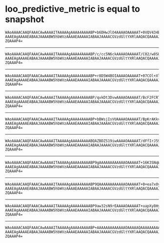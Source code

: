 # loo_predictive_metric is equal to snapshot

    WAoAAAACAAQFAAACAwAAAAITAAAAAgAAAA4AAAABP+b6DHwJlO4AAAAOAAAAAT+0VQV434B0
    AAAEAgAAAAEABAAJAAAABW5hbWVzAAAAEAAAAAIABAAJAAAACGVzdGltYXRlAAQACQAAAAJz
    ZQAAAP4=

---

    WAoAAAACAAQFAAACAwAAAAITAAAAAgAAAA4AAAABP/c/cc5N6ckAAAAOAAAAAT/C02/w8SU2
    AAAEAgAAAAEABAAJAAAABW5hbWVzAAAAEAAAAAIABAAJAAAACGVzdGltYXRlAAQACQAAAAJz
    ZQAAAP4=

---

    WAoAAAACAAQFAAACAwAAAAITAAAAAgAAAA4AAAABP+r8D5W4BOIAAAAOAAAAAT+07COl+XlU
    AAAEAgAAAAEABAAJAAAABW5hbWVzAAAAEAAAAAIABAAJAAAACGVzdGltYXRlAAQACQAAAAJz
    ZQAAAP4=

---

    WAoAAAACAAQFAAACAwAAAAITAAAAAgAAAA4AAAABP/qvkDt3DvwAAAAOAAAAAT/BcF2FCRTJ
    AAAEAgAAAAEABAAJAAAABW5hbWVzAAAAEAAAAAIABAAJAAAACGVzdGltYXRlAAQACQAAAAJz
    ZQAAAP4=

---

    WAoAAAACAAQFAAACAwAAAAITAAAAAgAAAA4AAAABP+bBWsjIsVUAAAAOAAAAAT/BpKrAKkv4
    AAAEAgAAAAEABAAJAAAABW5hbWVzAAAAEAAAAAIABAAJAAAACGVzdGltYXRlAAQACQAAAAJz
    ZQAAAP4=

---

    WAoAAAACAAQFAAACAwAAAAITAAAAAgAAAA4AAAABQAZBDZS19iwAAAAOAAAAAT/dFfIrJ59T
    AAAEAgAAAAEABAAJAAAABW5hbWVzAAAAEAAAAAIABAAJAAAACGVzdGltYXRlAAQACQAAAAJz
    ZQAAAP4=

---

    WAoAAAACAAQFAAACAwAAAAITAAAAAgAAAA4AAAABP9gAAAAAAAAAAAAOAAAAAT+16K3SNqWP
    AAAEAgAAAAEABAAJAAAABW5hbWVzAAAAEAAAAAIABAAJAAAACGVzdGltYXRlAAQACQAAAAJz
    ZQAAAP4=

---

    WAoAAAACAAQFAAACAwAAAAITAAAAAgAAAA4AAAABP9QAAAAAAAAAAAAOAAAAAT+0+ea7xOyz
    AAAEAgAAAAEABAAJAAAABW5hbWVzAAAAEAAAAAIABAAJAAAACGVzdGltYXRlAAQACQAAAAJz
    ZQAAAP4=

---

    WAoAAAACAAQFAAACAwAAAAITAAAAAgAAAA4AAAABP9aw32sN9rEAAAAOAAAAAT+uapXy8Hyq
    AAAEAgAAAAEABAAJAAAABW5hbWVzAAAAEAAAAAIABAAJAAAACGVzdGltYXRlAAQACQAAAAJz
    ZQAAAP4=

---

    WAoAAAACAAQFAAACAwAAAAITAAAAAgAAAA4AAAABP+AAAAAAAAAAAAAOAAAAAQAAAAAAAAAA
    AAAEAgAAAAEABAAJAAAABW5hbWVzAAAAEAAAAAIABAAJAAAACGVzdGltYXRlAAQACQAAAAJz
    ZQAAAP4=

